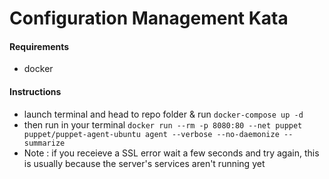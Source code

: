 # Configuration Management Kata
#### Requirements
* docker

#### Instructions
* launch terminal and head to repo folder & run `docker-compose up -d`
* then run in your terminal `docker run --rm -p 8080:80 --net puppet puppet/puppet-agent-ubuntu agent --verbose --no-daemonize --summarize`
* Note : if you receieve a SSL error wait a few seconds and try again, this is usually because the server's services aren't running yet